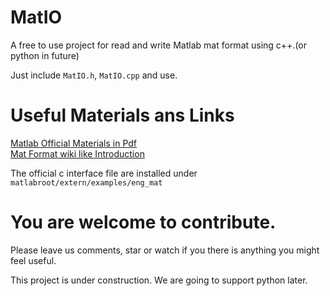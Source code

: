 # MatIO
A free to use project for read and write Matlab mat format using c++.(or python in future)

Just include `MatIO.h`, `MatIO.cpp` and use. 

# Useful Materials ans Links
[Matlab Official Materials in Pdf](https://www.mathworks.com/help/pdf_doc/matlab/matfile_format.pdf "Matlab Official Materials")  
[Mat Format wiki like Introduction](http://fileformats.archiveteam.org/wiki/MAT)

The official c interface file are installed under 
`
matlabroot/extern/examples/eng_mat
`

# You are welcome to contribute.
Please leave us comments, star or watch if you there is anything you might feel useful.

This project is under construction.
We are going to support python later.
